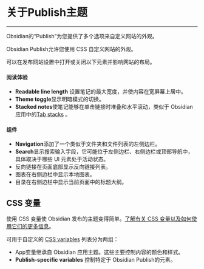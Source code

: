 <!--
 * @Author: Raistlind johnd0712@gmail.com
 * @Date: 2024-01-18 10:18:00
 * @LastEditors: Raistlind
 * @LastEditTime: 2024-01-18 10:18:00
 * @Description:
-->

# 关于Publish主题

---

Obsidian的“Publish”为您提供了多个选项来自定义网站的外观。

Obsidian Publish允许您使用 CSS 自定义网站的外观。

可以在发布网站设置中打开或关闭以下元素并影响网站的布局。

#### 阅读体验

- **Readable line length** 设置笔记的最大宽度，并使内容在宽屏幕上居中。
- **Theme toggle**显示明暗模式的切换。
- **Stacked notes**使笔记能够在单击链接时堆叠和水平滚动，类似于 Obsidian 应用中的[Tab stacks](https://help.obsidian.md/User+interface/Use+tabs+in+Obsidian#Stack+tab+groups) 。

#### 组件

- **Navigation**添加了一个类似于文件夹和文件列表的左侧边栏。
- **Search**显示搜索输入字段，它可能位于左侧边栏、右侧边栏或顶部导航中，具体取决于哪些 UI 元素处于活动状态。
- 反向链接在页面底部显示反向链接列表。
- 图表在右侧边栏中显示本地图表。
- 目录在右侧边栏中显示当前页面中的标题大纲。

## CSS 变量

使用 CSS 变量使 Obsidian 发布的主题变得简单。[了解有关 CSS 变量以及如何使用它们的更多信息](https://developer.mozilla.org/en-US/docs/Web/CSS/Using_CSS_custom_properties)。

可用于自定义的 [CSS variables](https://docs.obsidian.md/Reference/CSS+variables/CSS+variables) 列表分为两组：

- App变量继承自 Obsidian 应用主题。这些主要控制内容的颜色和样式。
- **Publish-specific variables** 控制特定于 Obsidian Publish的元素。
